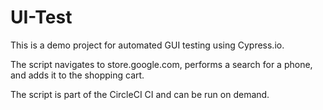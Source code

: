 # UI-Test

This is a demo project for automated GUI testing using Cypress.io. 

The script navigates to store.google.com, performs a search for a phone, and adds it to the shopping cart. 

The script is part of the CircleCI CI and can be run on demand.

